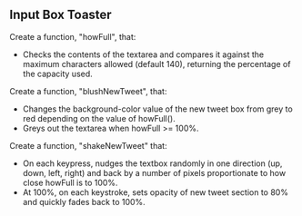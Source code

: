 ## Input Box Toaster

Create a function, "howFull", that:
- Checks the contents of the textarea and compares it against the maximum characters allowed (default 140), returning the percentage of the capacity used.

Create a function, "blushNewTweet", that:
- Changes the background-color value of the new tweet box from grey to red depending on the value of howFull().
- Greys out the textarea when howFull >= 100%.

Create a function, "shakeNewTweet" that:
- On each keypress, nudges the textbox randomly in one direction (up, down, left, right) and back by a number of pixels proportionate to how close howFull is to 100%.
- At 100%, on each keystroke, sets opacity of new tweet section to 80% and quickly fades back to 100%.

